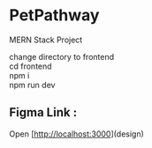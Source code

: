 # PetPathway
MERN Stack Project

change directory to frontend <br/>
 cd frontend <br/>
 npm i <br/>
 npm run dev





## Figma Link : 
Open [[http://localhost:3000](https://www.figma.com/design/h76G5th2deWsYkRicFbHOM/PetPathway?node-id=0-1&t=EhrlHKh7ERfGJx9r-1)](design) 
